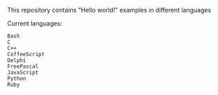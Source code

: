 This repository contains "Hello world!" examples in different languages

Current languages:

    Bash
    C
    C++
    CoffeeScript
    Delphi
    FreePascal
    JavaScript
    Python
    Ruby
